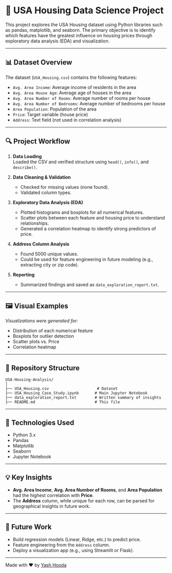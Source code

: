 
# 🏡 USA Housing Data Science Project

This project explores the USA Housing dataset using Python libraries such as pandas, matplotlib, and seaborn. The primary objective is to identify which features have the greatest influence on housing prices through exploratory data analysis (EDA) and visualization.

---

## 📊 Dataset Overview

The dataset (`USA_Housing.csv`) contains the following features:

- `Avg. Area Income`: Average income of residents in the area
- `Avg. Area House Age`: Average age of houses in the area
- `Avg. Area Number of Rooms`: Average number of rooms per house
- `Avg. Area Number of Bedrooms`: Average number of bedrooms per house
- `Area Population`: Population of the area
- `Price`: Target variable (house price)
- `Address`: Text field (not used in correlation analysis)

---

## 🔍 Project Workflow

1. **Data Loading**  
   Loaded the CSV and verified structure using `head()`, `info()`, and `describe()`.

2. **Data Cleaning & Validation**  
   - Checked for missing values (none found).
   - Validated column types.

3. **Exploratory Data Analysis (EDA)**  
   - Plotted histograms and boxplots for all numerical features.
   - Scatter plots between each feature and housing price to understand relationships.
   - Generated a correlation heatmap to identify strong predictors of price.

4. **Address Column Analysis**  
   - Found 5000 unique values.
   - Could be used for feature engineering in future modeling (e.g., extracting city or zip code).

5. **Reporting**  
   - Summarized findings and saved as `data_exploration_report.txt`.

---

## 🖼️ Visual Examples

*Visualizations were generated for:*
- Distribution of each numerical feature
- Boxplots for outlier detection
- Scatter plots vs. Price
- Correlation heatmap

---

## 📁 Repository Structure

```
USA-Housing-Analysis/
│
├── USA_Housing.csv                     # Dataset
├── USA_Housing_Case_Study.ipynb       # Main Jupyter Notebook
├── data_exploration_report.txt        # Written summary of insights
├── README.md                          # This file
```

---

## 🚀 Technologies Used

- Python 3.x
- Pandas
- Matplotlib
- Seaborn
- Jupyter Notebook

---

## 💡 Key Insights

- **Avg. Area Income**, **Avg. Area Number of Rooms**, and **Area Population** had the highest correlation with **Price**.
- The **Address** column, while unique for each row, can be parsed for geographical insights in future work.

---

## 🔮 Future Work

- Build regression models (Linear, Ridge, etc.) to predict price.
- Feature engineering from the `Address` column.
- Deploy a visualization app (e.g., using Streamlit or Flask).

---

Made with ❤️ by [Yash Hooda](https://github.com/yashhooda1)
